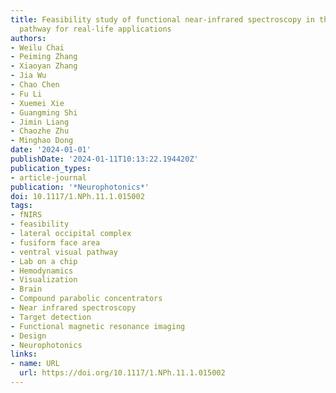 ```yaml
---
title: Feasibility study of functional near-infrared spectroscopy in the ventral visual
  pathway for real-life applications
authors:
- Weilu Chai
- Peiming Zhang
- Xiaoyan Zhang
- Jia Wu
- Chao Chen
- Fu Li
- Xuemei Xie
- Guangming Shi
- Jimin Liang
- Chaozhe Zhu
- Minghao Dong
date: '2024-01-01'
publishDate: '2024-01-11T10:13:22.194420Z'
publication_types:
- article-journal
publication: '*Neurophotonics*'
doi: 10.1117/1.NPh.11.1.015002
tags:
- fNIRS
- feasibility
- lateral occipital complex
- fusiform face area
- ventral visual pathway
- Lab on a chip
- Hemodynamics
- Visualization
- Brain
- Compound parabolic concentrators
- Near infrared spectroscopy
- Target detection
- Functional magnetic resonance imaging
- Design
- Neurophotonics
links:
- name: URL
  url: https://doi.org/10.1117/1.NPh.11.1.015002
---
```


